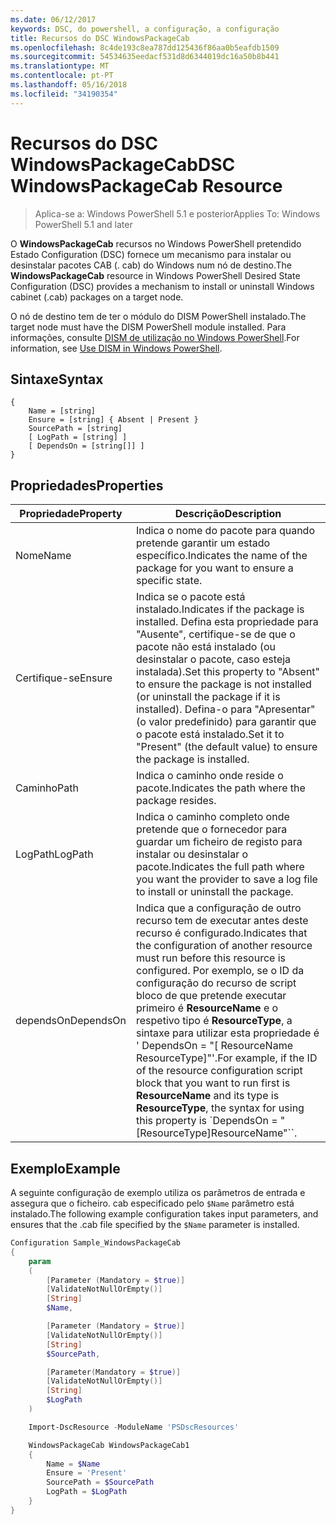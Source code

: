```yaml
---
ms.date: 06/12/2017
keywords: DSC, do powershell, a configuração, a configuração
title: Recursos do DSC WindowsPackageCab
ms.openlocfilehash: 8c4de193c8ea787dd125436f86aa0b5eafdb1509
ms.sourcegitcommit: 54534635eedacf531d8d6344019dc16a50b8b441
ms.translationtype: MT
ms.contentlocale: pt-PT
ms.lasthandoff: 05/16/2018
ms.locfileid: "34190354"
---
```

# <a name="dsc-windowspackagecab-resource"></a><span data-ttu-id="2fc41-103">Recursos do DSC WindowsPackageCab</span><span class="sxs-lookup"><span data-stu-id="2fc41-103">DSC WindowsPackageCab Resource</span></span>

> <span data-ttu-id="2fc41-104">Aplica-se a: Windows PowerShell 5.1 e posterior</span><span class="sxs-lookup"><span data-stu-id="2fc41-104">Applies To: Windows PowerShell 5.1 and later</span></span>

<span data-ttu-id="2fc41-105">O **WindowsPackageCab** recursos no Windows PowerShell pretendido Estado Configuration (DSC) fornece um mecanismo para instalar ou desinstalar pacotes CAB (. cab) do Windows num nó de destino.</span><span class="sxs-lookup"><span data-stu-id="2fc41-105">The **WindowsPackageCab** resource in Windows PowerShell Desired State Configuration (DSC) provides a mechanism to install or uninstall Windows cabinet (.cab) packages on a target node.</span></span>

<span data-ttu-id="2fc41-106">O nó de destino tem de ter o módulo do DISM PowerShell instalado.</span><span class="sxs-lookup"><span data-stu-id="2fc41-106">The target node must have the DISM PowerShell module installed.</span></span> <span data-ttu-id="2fc41-107">Para informações, consulte [DISM de utilização no Windows PowerShell](https://msdn.microsoft.com/en-us/windows/hardware/commercialize/manufacture/desktop/use-dism-in-windows-powershell-s14).</span><span class="sxs-lookup"><span data-stu-id="2fc41-107">For information, see [Use DISM in Windows PowerShell](https://msdn.microsoft.com/en-us/windows/hardware/commercialize/manufacture/desktop/use-dism-in-windows-powershell-s14).</span></span>


## <a name="syntax"></a><span data-ttu-id="2fc41-108">Sintaxe</span><span class="sxs-lookup"><span data-stu-id="2fc41-108">Syntax</span></span>

```
{
    Name = [string]
    Ensure = [string] { Absent | Present }
    SourcePath = [string]
    [ LogPath = [string] ]
    [ DependsOn = [string[]] ]
}
```

## <a name="properties"></a><span data-ttu-id="2fc41-109">Propriedades</span><span class="sxs-lookup"><span data-stu-id="2fc41-109">Properties</span></span>

|  <span data-ttu-id="2fc41-110">Propriedade</span><span class="sxs-lookup"><span data-stu-id="2fc41-110">Property</span></span>  |  <span data-ttu-id="2fc41-111">Descrição</span><span class="sxs-lookup"><span data-stu-id="2fc41-111">Description</span></span>   |
|---|---|
| <span data-ttu-id="2fc41-112">Nome</span><span class="sxs-lookup"><span data-stu-id="2fc41-112">Name</span></span>| <span data-ttu-id="2fc41-113">Indica o nome do pacote para quando pretende garantir um estado específico.</span><span class="sxs-lookup"><span data-stu-id="2fc41-113">Indicates the name of the package for you want to ensure a specific state.</span></span>|
| <span data-ttu-id="2fc41-114">Certifique-se</span><span class="sxs-lookup"><span data-stu-id="2fc41-114">Ensure</span></span>| <span data-ttu-id="2fc41-115">Indica se o pacote está instalado.</span><span class="sxs-lookup"><span data-stu-id="2fc41-115">Indicates if the package is installed.</span></span> <span data-ttu-id="2fc41-116">Defina esta propriedade para "Ausente", certifique-se de que o pacote não está instalado (ou desinstalar o pacote, caso esteja instalada).</span><span class="sxs-lookup"><span data-stu-id="2fc41-116">Set this property to "Absent" to ensure the package is not installed (or uninstall the package if it is installed).</span></span> <span data-ttu-id="2fc41-117">Defina-o para "Apresentar" (o valor predefinido) para garantir que o pacote está instalado.</span><span class="sxs-lookup"><span data-stu-id="2fc41-117">Set it to "Present" (the default value) to ensure the package is installed.</span></span>|
| <span data-ttu-id="2fc41-118">Caminho</span><span class="sxs-lookup"><span data-stu-id="2fc41-118">Path</span></span>| <span data-ttu-id="2fc41-119">Indica o caminho onde reside o pacote.</span><span class="sxs-lookup"><span data-stu-id="2fc41-119">Indicates the path where the package resides.</span></span>|
| <span data-ttu-id="2fc41-120">LogPath</span><span class="sxs-lookup"><span data-stu-id="2fc41-120">LogPath</span></span>| <span data-ttu-id="2fc41-121">Indica o caminho completo onde pretende que o fornecedor para guardar um ficheiro de registo para instalar ou desinstalar o pacote.</span><span class="sxs-lookup"><span data-stu-id="2fc41-121">Indicates the full path where you want the provider to save a log file to install or uninstall the package.</span></span>|
| <span data-ttu-id="2fc41-122">dependsOn</span><span class="sxs-lookup"><span data-stu-id="2fc41-122">DependsOn</span></span> | <span data-ttu-id="2fc41-123">Indica que a configuração de outro recurso tem de executar antes deste recurso é configurado.</span><span class="sxs-lookup"><span data-stu-id="2fc41-123">Indicates that the configuration of another resource must run before this resource is configured.</span></span> <span data-ttu-id="2fc41-124">Por exemplo, se o ID da configuração do recurso de script bloco de que pretende executar primeiro é **ResourceName** e o respetivo tipo é **ResourceType**, a sintaxe para utilizar esta propriedade é ' DependsOn = "[ ResourceName ResourceType]"'.</span><span class="sxs-lookup"><span data-stu-id="2fc41-124">For example, if the ID of the resource configuration script block that you want to run first is **ResourceName** and its type is **ResourceType**, the syntax for using this property is \`DependsOn = "[ResourceType]ResourceName"\`\`.</span></span>|

## <a name="example"></a><span data-ttu-id="2fc41-125">Exemplo</span><span class="sxs-lookup"><span data-stu-id="2fc41-125">Example</span></span>

<span data-ttu-id="2fc41-126">A seguinte configuração de exemplo utiliza os parâmetros de entrada e assegura que o ficheiro. cab especificado pelo `$Name` parâmetro está instalado.</span><span class="sxs-lookup"><span data-stu-id="2fc41-126">The following example configuration takes input parameters, and ensures that the .cab file specified by the `$Name` parameter is installed.</span></span>

```powershell
Configuration Sample_WindowsPackageCab
{
    param
    (
        [Parameter (Mandatory = $true)]
        [ValidateNotNullOrEmpty()]
        [String]
        $Name,

        [Parameter (Mandatory = $true)]
        [ValidateNotNullOrEmpty()]
        [String]
        $SourcePath,

        [Parameter(Mandatory = $true)]
        [ValidateNotNullOrEmpty()]
        [String]
        $LogPath
    )

    Import-DscResource -ModuleName 'PSDscResources'

    WindowsPackageCab WindowsPackageCab1
    {
        Name = $Name
        Ensure = 'Present'
        SourcePath = $SourcePath
        LogPath = $LogPath
    }
}
```